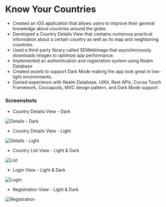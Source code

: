 # Know Your Countries

- Created an iOS application that allows users to improve their general knowledge about countries around the globe.
- Developed a Country Details View that contains numerous practical information about a certain country as well as its map and neighboring countries.
- Used a third-party library called SDWebImage that asynchronously downloads images to optimize app performance.
- Implemented an authentication and registration system using Realm Database
- Created assets to support Dark Mode making the app look great in low-light environments.
- Gained experience with Realm Database, UIKit, Rest APIs, Cocoa Touch Framework, Cocoapods, MVC design pattern, and Dark Mode support.

### Screenshots

- Country Details View - Dark

![Details - Dark](https://user-images.githubusercontent.com/100230504/186264285-05f31eee-863d-4447-8d74-edac97e94cb9.png)

- Country Details View - Light

![Details - Light](https://user-images.githubusercontent.com/100230504/186264289-f362a43b-fd7b-45bb-bb39-685c1b7d1227.png)

- Country List View - Light & Dark

![List](https://user-images.githubusercontent.com/100230504/186264291-b7ef7798-fdbc-415f-bdd9-769a101dcb43.png)

- Login View - Light & Dark

![Login](https://user-images.githubusercontent.com/100230504/186264294-0a2977b0-9450-461a-9612-03ab2e487f1f.png)

- Registration View - Light & Dark

![Registration](https://user-images.githubusercontent.com/100230504/186264300-724319ee-2b8b-4200-9938-b105ab8c2721.png)
